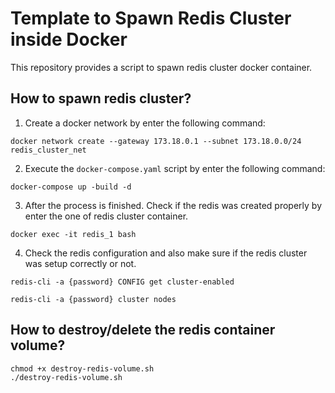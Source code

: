 # Template to Spawn Redis Cluster inside Docker
This repository provides a script to spawn redis cluster docker container.

## How to spawn redis cluster?

1. Create a docker network by enter the following command:

```shell
docker network create --gateway 173.18.0.1 --subnet 173.18.0.0/24 redis_cluster_net
```

2. Execute the `docker-compose.yaml` script by enter the following command:

```shell
docker-compose up -build -d
```

3. After the process is finished. Check if the redis was created properly by enter the one of redis cluster container.

```shell
docker exec -it redis_1 bash
```

4. Check the redis configuration and also make sure if the redis cluster was setup correctly or not.

```shell
redis-cli -a {password} CONFIG get cluster-enabled

redis-cli -a {password} cluster nodes
```

## How to destroy/delete the redis container volume?

```shell
chmod +x destroy-redis-volume.sh
./destroy-redis-volume.sh
```